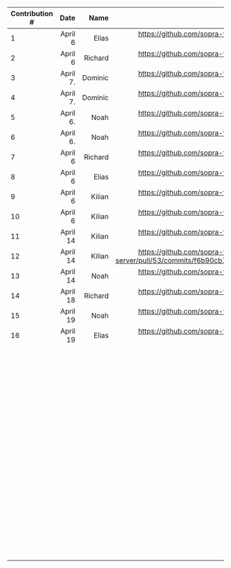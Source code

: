 | Contribution # |             Date |      Name |                                                                                                               GitHub Issue | Description |
|----------------|-----------------:|----------:|---------------------------------------------------------------------------------------------------------------------------:|------------:|
| 1              |          April 6 |     Elias |                                                https://github.com/sopra-fs23-group-27/sopra-fs23-group-27-server/issues/47 |           	 |
| 2              |          April 6 |   Richard |                                                https://github.com/sopra-fs23-group-27/sopra-fs23-group-27-server/issues/20 |           	 |
| 3              |         April 7. |   Dominic |                                                https://github.com/sopra-fs23-group-27/sopra-fs23-group-27-client/issues/32 |           	 |
| 4              |         April 7. |   Dominic |                                                https://github.com/sopra-fs23-group-27/sopra-fs23-group-27-client/issues/14 |           	 |
| 5              |         April 6. |      Noah |                                                https://github.com/sopra-fs23-group-27/sopra-fs23-group-27-client/issues/33 |           	 |
| 6              |         April 6. |      Noah |                                                 https://github.com/sopra-fs23-group-27/sopra-fs23-group-27-client/issues/7 |           	 |
| 7              |          April 6 |   Richard |                                                https://github.com/sopra-fs23-group-27/sopra-fs23-group-27-server/issues/21 |           	 |
| 8              |          April 6 |     Elias |                                                https://github.com/sopra-fs23-group-27/sopra-fs23-group-27-server/issues/41 |           	 |
| 9              |        April 6 	 |  Kilian 	 |                                                  https://github.com/sopra-fs23-group-27/sopra-fs23-group-27-server/pull/49 |           	 |
| 10             |        April 6 	 |  Kilian 	 |                                                https://github.com/sopra-fs23-group-27/sopra-fs23-group-27-server/issues/39 |           	 |
| 11             |         April 14 | Kilian  	 |                                                  https://github.com/sopra-fs23-group-27/sopra-fs23-group-27-server/pull/53 |           	 |
| 12             |         April 14 | Kilian  	 | https://github.com/sopra-fs23-group-27/sopra-fs23-group-27-server/pull/53/commits/f6b90cb79974c3dbefcfec51df9da42a721c3aba |           	 |
| 13             |        April 14	 |  Noah   	 |                                              https://github.com/sopra-fs23-group-27/sopra-fs23-group-27-client/issues/8  	 |           	 |
| 14             |         April 18 |   Richard |                                                https://github.com/sopra-fs23-group-27/sopra-fs23-group-27-server/issues/44 |           	 |
| 15             |        April 19	 | Noah    	 |                                                https://github.com/sopra-fs23-group-27/sopra-fs23-group-27-client/issues/12 |           	 |
| 	16            | April 19       	 |    Elias	 |                                               https://github.com/sopra-fs23-group-27/sopra-fs23-group-27-server/issues/57	 |           	 |
| 	              |                	 |         	 |                                                                                                                          	 |           	 |
| 	              |                	 |         	 |                                                                                                                          	 |           	 |
| 	              |                	 |         	 |                                                                                                                          	 |           	 |
| 	              |                	 |         	 |                                                                                                                          	 |           	 |
| 	              |                	 |         	 |                                                                                                                          	 |           	 |
| 	              |                	 |         	 |                                                                                                                          	 |           	 |
| 	              |                	 |         	 |                                                                                                                          	 |           	 |
| 	              |                	 |         	 |                                                                                                                          	 |           	 |
| 	              |                	 |         	 |                                                                                                                          	 |           	 |
| 	              |                	 |         	 |                                                                                                                          	 |           	 |
| 	              |                	 |         	 |                                                                                                                          	 |           	 |
| 	              |                	 |         	 |                                                                                                                          	 |           	 |
| 	              |                	 |         	 |                                                                                                                          	 |           	 |
| 	              |                	 |         	 |                                                                                                                          	 |           	 |
| 	              |                	 |         	 |                                                                                                                          	 |           	 |
| 	              |                	 |         	 |                                                                                                                          	 |           	 |
| 	              |                	 |         	 |                                                                                                                          	 |           	 |
| 	              |                	 |         	 |                                                                                                                          	 |           	 |
| 	              |                	 |         	 |                                                                                                                          	 |           	 |
| 	              |                	 |         	 |                                                                                                                          	 |           	 |
| 	              |                	 |         	 |                                                                                                                          	 |           	 |
| 	              |                	 |         	 |                                                                                                                          	 |           	 |
| 	              |                	 |         	 |                                                                                                                          	 |           	 |
| 	              |                	 |         	 |                                                                                                                          	 |           	 |
| 	              |                	 |         	 |                                                                                                                          	 |           	 |
| 	              |                	 |         	 |                                                                                                                          	 |           	 |
| 	              |                	 |         	 |                                                                                                                          	 |           	 |
| 	              |                	 |         	 |                                                                                                                          	 |           	 |
| 	              |                	 |         	 |                                                                                                                          	 |           	 |
| 	              |                	 |         	 |                                                                                                                          	 |           	 |
| 	              |                	 |         	 |                                                                                                                          	 |           	 |
| 	              |                	 |         	 |                                                                                                                          	 |           	 |
| 	              |                	 |         	 |                                                                                                                          	 |           	 |
| 	              |                	 |         	 |                                                                                                                          	 |           	 |
| 	              |                	 |         	 |                                                                                                                          	 |           	 |
| 	              |                	 |         	 |                                                                                                                          	 |           	 |
| 	              |                	 |         	 |                                                                                                                          	 |           	 |
| 	              |                	 |         	 |                                                                                                                          	 |           	 |
| 	              |                	 |         	 |                                                                                                                          	 |           	 |
| 	              |                	 |         	 |                                                                                                                          	 |           	 |
| 	              |                	 |         	 |                                                                                                                          	 |           	 |
| 	              |                	 |         	 |                                                                                                                          	 |           	 |
| 	              |                	 |         	 |                                                                                                                          	 |           	 |
| 	              |                	 |         	 |                                                                                                                          	 |           	 |
| 	              |                	 |         	 |                                                                                                                          	 |           	 |
| 	              |                	 |         	 |                                                                                                                          	 |           	 |
| 	              |                	 |         	 |                                                                                                                          	 |           	 |
| 	              |                	 |         	 |                                                                                                                          	 |           	 |
| 	              |                	 |         	 |                                                                                                                          	 |           	 |
| 	              |                	 |         	 |                                                                                                                          	 |           	 |
| 	              |                	 |         	 |                                                                                                                          	 |           	 |
| 	              |                	 |         	 |                                                                                                                          	 |           	 |
| 	              |                	 |         	 |                                                                                                                          	 |           	 |
| 	              |                	 |         	 |                                                                                                                          	 |           	 |
| 	              |                	 |         	 |                                                                                                                          	 |           	 |
| 	              |                	 |         	 |                                                                                                                          	 |           	 |
| 	              |                	 |         	 |                                                                                                                          	 |           	 |
| 	              |                	 |         	 |                                                                                                                          	 |           	 |
| 	              |                	 |         	 |                                                                                                                          	 |           	 |
| 	              |                	 |         	 |                                                                                                                          	 |           	 |
| 	              |                	 |         	 |                                                                                                                          	 |           	 |
| 	              |                	 |         	 |                                                                                                                          	 |           	 |
| 	              |                	 |         	 |                                                                                                                          	 |           	 |
| 	              |                	 |         	 |                                                                                                                          	 |           	 |
| 	              |                	 |         	 |                                                                                                                          	 |           	 |
| 	              |                	 |         	 |                                                                                                                          	 |           	 |
| 	              |                	 |         	 |                                                                                                                          	 |           	 |
| 	              |                	 |         	 |                                                                                                                          	 |           	 |
| 	              |                	 |         	 |                                                                                                                          	 |           	 |
| 	              |                	 |         	 |                                                                                                                          	 |           	 |
| 	              |                	 |         	 |                                                                                                                          	 |           	 |
| 	              |                	 |         	 |                                                                                                                          	 |           	 |
| 	              |                	 |         	 |                                                                                                                          	 |           	 |
| 	              |                	 |         	 |                                                                                                                          	 |           	 |
| 	              |                	 |         	 |                                                                                                                          	 |           	 |
| 	              |                	 |         	 |                                                                                                                          	 |           	 |
| 	              |                	 |         	 |                                                                                                                          	 |           	 |
| 	              |                	 |         	 |                                                                                                                          	 |           	 |
| 	              |                	 |         	 |                                                                                                                          	 |           	 |
| 	              |                	 |         	 |                                                                                                                          	 |           	 |
| 	              |                	 |         	 |                                                                                                                          	 |           	 |
| 	              |                	 |         	 |                                                                                                                          	 |           	 |
| 	              |                	 |         	 |                                                                                                                          	 |           	 |
